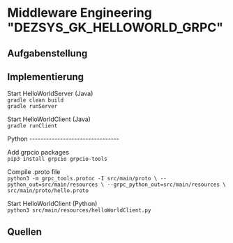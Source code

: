 # Middleware Engineering "DEZSYS_GK_HELLOWORLD_GRPC"

## Aufgabenstellung

## Implementierung

Start HelloWorldServer (Java)  
`gradle clean build`  
`gradle runServer`

Start HelloWorldClient (Java)  
`gradle runClient`
  

Python --------------------------------

Add grpcio packages  
`pip3 install grpcio grpcio-tools`  

Compile .proto file  
`python3 -m grpc_tools.protoc -I src/main/proto \
  --python_out=src/main/resources \
  --grpc_python_out=src/main/resources \
  src/main/proto/hello.proto`  

Start HelloWorldClient (Python)  
`python3 src/main/resources/helloWorldClient.py`  

## Quellen
